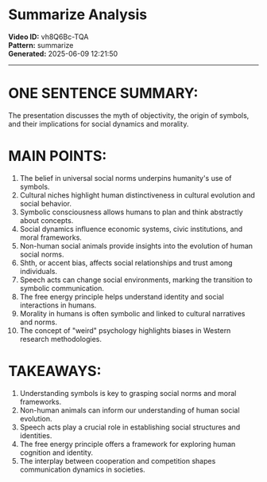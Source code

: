 # Summarize Analysis

**Video ID:** vh8Q6Bc-TQA  
**Pattern:** summarize  
**Generated:** 2025-06-09 12:21:50  

---

# ONE SENTENCE SUMMARY:
The presentation discusses the myth of objectivity, the origin of symbols, and their implications for social dynamics and morality.

# MAIN POINTS:
1. The belief in universal social norms underpins humanity's use of symbols.
2. Cultural niches highlight human distinctiveness in cultural evolution and social behavior.
3. Symbolic consciousness allows humans to plan and think abstractly about concepts.
4. Social dynamics influence economic systems, civic institutions, and moral frameworks.
5. Non-human social animals provide insights into the evolution of human social norms.
6. Shth, or accent bias, affects social relationships and trust among individuals.
7. Speech acts can change social environments, marking the transition to symbolic communication.
8. The free energy principle helps understand identity and social interactions in humans.
9. Morality in humans is often symbolic and linked to cultural narratives and norms.
10. The concept of "weird" psychology highlights biases in Western research methodologies.

# TAKEAWAYS:
1. Understanding symbols is key to grasping social norms and moral frameworks.
2. Non-human animals can inform our understanding of human social evolution.
3. Speech acts play a crucial role in establishing social structures and identities.
4. The free energy principle offers a framework for exploring human cognition and identity.
5. The interplay between cooperation and competition shapes communication dynamics in societies.